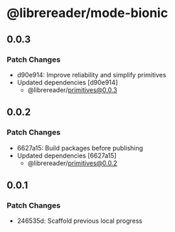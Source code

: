 # @librereader/mode-bionic

## 0.0.3

### Patch Changes

- d90e914: Improve reliability and simplify primitives
- Updated dependencies [d90e914]
  - @librereader/primitives@0.0.3

## 0.0.2

### Patch Changes

- 6627a15: Build packages before publishing
- Updated dependencies [6627a15]
  - @librereader/primitives@0.0.2

## 0.0.1

### Patch Changes

- 246535d: Scaffold previous local progress
